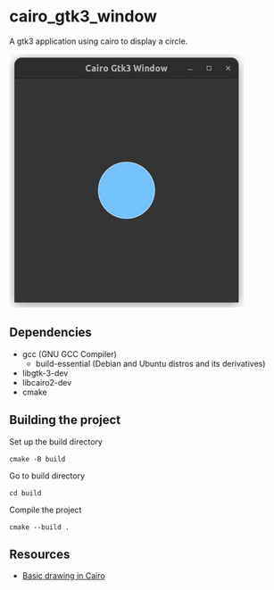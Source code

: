 # cairo_gtk3_window

A gtk3 application using cairo to display a circle.

![cairo gtk3 window](screenshots/cairo_gtk3_window.webp)

## Dependencies
* gcc (GNU GCC Compiler)
	* build-essential (Debian and Ubuntu distros and its derivatives)
* libgtk-3-dev
* libcairo2-dev 
* cmake

## Building the project
Set up the build directory
```
cmake -B build
```

Go to build directory
```
cd build
```

Compile the project
```
cmake --build .
```

## Resources
- [Basic drawing in Cairo](https://zetcode.com/gfx/cairo/basicdrawing/)

